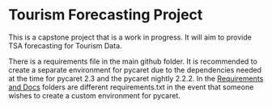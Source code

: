 # Tourism Forecasting Project

This is a capstone project that is a work in progress. It will aim to provide TSA forecasting for Tourism Data.

There is a requirements file in the main github folder. It is recommended to create a separate environment for pycaret due to the dependencies needed at the time for pycaret 2.3 and the pycaret nightly 2.2.2. In the [Requirements and Docs](/main/Requirements%20and%20Docs) folders are different requirements.txt in the event that someone wishes to create a custom environment for pycaret.
